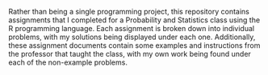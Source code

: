 Rather than being a single programming project, this repository contains assignments that I completed for a Probability and Statistics class using the R programming language.
Each assignment is broken down into individual problems, with my solutions being displayed under each one.
Additionally, these assignment documents contain some examples and instructions from the professor that taught the class, with my own work being found under each of the non-example problems.
